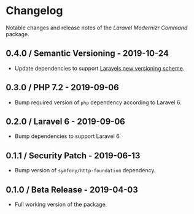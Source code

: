 # Changelog

Notable changes and release notes of the _Laravel Modernizr Command_ package.

## 0.4.0 / Semantic Versioning - 2019-10-24
- Update dependencies to support [Laravels new versioning scheme](https://laravel.com/docs/6.x/releases#versioning-scheme).

## 0.3.0 / PHP 7.2 - 2019-09-06
- Bump required version of `php` dependency according to Laravel 6.

## 0.2.0 / Laravel 6 - 2019-09-06
- Bump dependencies to support Laravel 6.

## 0.1.1 / Security Patch - 2019-06-13
- Bump version of `symfony/http-foundation` dependency.

## 0.1.0 / Beta Release - 2019-04-03
- Full working version of the package.
